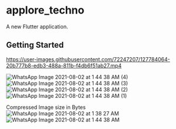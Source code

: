 # applore_techno

A new Flutter application.

## Getting Started


https://user-images.githubusercontent.com/72247207/127784064-20b777b8-edb3-488a-811b-f4db6f51ab27.mp4


![WhatsApp Image 2021-08-02 at 1 44 38 AM (4)](https://user-images.githubusercontent.com/72247207/127784203-4a3d368c-4ab7-4b03-952b-c93e6d74b598.jpeg)
![WhatsApp Image 2021-08-02 at 1 44 38 AM (3)](https://user-images.githubusercontent.com/72247207/127784205-95982274-128b-4e68-bb43-09438147da12.jpeg)
![WhatsApp Image 2021-08-02 at 1 44 38 AM (2)](https://user-images.githubusercontent.com/72247207/127784207-e4029dc1-3423-409b-8642-73b302867d73.jpeg)
![WhatsApp Image 2021-08-02 at 1 44 38 AM (1)](https://user-images.githubusercontent.com/72247207/127784209-fe5de6f9-301e-4bfc-8258-c9459af19c71.jpeg)

Compressed Image size in Bytes
![WhatsApp Image 2021-08-02 at 1 38 27 AM](https://user-images.githubusercontent.com/72247207/127784068-58ca56c5-f95d-4983-b310-72f6a3827d53.jpeg)
![WhatsApp Image 2021-08-02 at 1 44 38 AM](https://user-images.githubusercontent.com/72247207/127784230-699e2742-522a-43be-b9b2-b758f8906ce3.jpeg)



